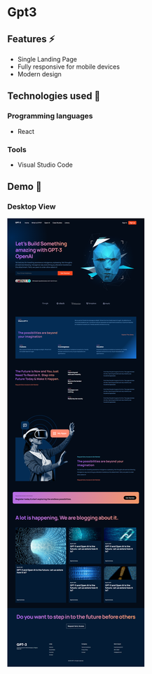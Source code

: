 # Gpt3

## Features ⚡
* Single Landing Page
* Fully responsive for mobile devices
* Modern design

## Technologies used 🚩
### Programming languages
* React
### Tools
* Visual Studio Code

## Demo 🚩

### Desktop View

![Desktop view](desktopview.png)

